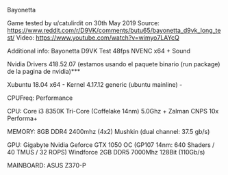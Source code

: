 Bayonetta

Game tested by u/catulirdit on 30th May 2019
Source:
https://www.reddit.com/r/D9VK/comments/butu65/bayonetta_d9vk_long_test/
Video:
https://www.youtube.com/watch?v=wimyo7LAYcQ

Additional info:
Bayonetta D9VK Test 48fps NVENC x64 + Sound

Nvidia Drivers 418.52.07 (estamos usando el paquete binario (run package) de la pagina de nvidia)***

Xubuntu 18.04 x64 - Kernel 4.17.12 generic (ubuntu mainline) -

CPUFreq: Performance

CPU: Core i3 8350K Tri-Core (Coffelake 14nm) 5.0Ghz + Zalman CNPS 10x Performa+

MEMORY: 8GB DDR4 2400mhz (4x2) Mushkin (dual channel: 37.5 gb/s)

GPU: Gigabyte Nvidia Geforce GTX 1050 OC (GP107 14nm: 640 Shaders / 40 TMUS / 32 ROPS) Windforce 2GB DDR5 7000Mhz 128Bit (110Gb/s)

MAINBOARD: ASUS Z370-P
